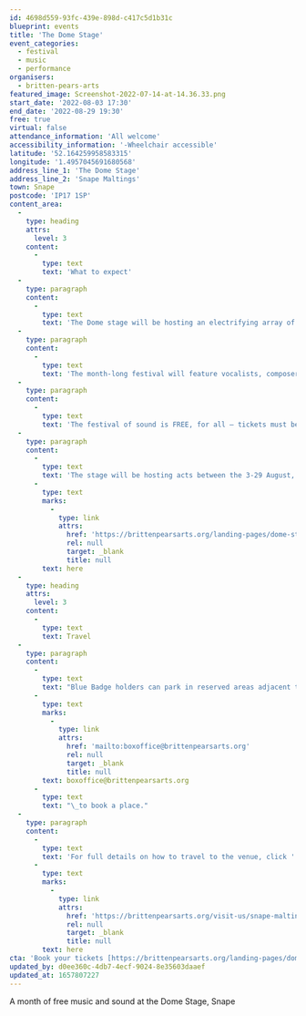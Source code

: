 ```yaml
---
id: 4698d559-93fc-439e-898d-c417c5d1b31c
blueprint: events
title: 'The Dome Stage'
event_categories:
  - festival
  - music
  - performance
organisers:
  - britten-pears-arts
featured_image: Screenshot-2022-07-14-at-14.36.33.png
start_date: '2022-08-03 17:30'
end_date: '2022-08-29 19:30'
free: true
virtual: false
attendance_information: 'All welcome'
accessibility_information: '-Wheelchair accessible'
latitude: '52.164259958583315'
longitude: '1.4957045691680568'
address_line_1: 'The Dome Stage'
address_line_2: 'Snape Maltings'
town: Snape
postcode: 'IP17 1SP'
content_area:
  -
    type: heading
    attrs:
      level: 3
    content:
      -
        type: text
        text: 'What to expect'
  -
    type: paragraph
    content:
      -
        type: text
        text: 'The Dome stage will be hosting an electrifying array of artists and sound worlds on a geodesic stage by the river Alde.'
  -
    type: paragraph
    content:
      -
        type: text
        text: 'The month-long festival will feature vocalists, composers and musicians covering a wide range of music and sound genres from folk to jazz, global to hard bop, classical to soul and so much more'
  -
    type: paragraph
    content:
      -
        type: text
        text: 'The festival of sound is FREE, for all – tickets must be pre-booked for a guaranteed admission. Extra tickets may be available from 17:00 on the day of the show.'
  -
    type: paragraph
    content:
      -
        type: text
        text: 'The stage will be hosting acts between the 3-29 August, 2022. To visit the website for full listings, click '
      -
        type: text
        marks:
          -
            type: link
            attrs:
              href: 'https://brittenpearsarts.org/landing-pages/dome-stage'
              rel: null
              target: _blank
              title: null
        text: here
  -
    type: heading
    attrs:
      level: 3
    content:
      -
        type: text
        text: Travel
  -
    type: paragraph
    content:
      -
        type: text
        text: "Blue Badge holders can park in reserved areas adjacent to the Concert Hall at Snape Maltings. Please contact the box office on 01728 687110 or email us at\_"
      -
        type: text
        marks:
          -
            type: link
            attrs:
              href: 'mailto:boxoffice@brittenpearsarts.org'
              rel: null
              target: _blank
              title: null
        text: boxoffice@brittenpearsarts.org
      -
        type: text
        text: "\_to book a place."
  -
    type: paragraph
    content:
      -
        type: text
        text: 'For full details on how to travel to the venue, click '
      -
        type: text
        marks:
          -
            type: link
            attrs:
              href: 'https://brittenpearsarts.org/visit-us/snape-maltings/getting-here'
              rel: null
              target: _blank
              title: null
        text: here
cta: 'Book your tickets [https://brittenpearsarts.org/landing-pages/dome-stage](https://brittenpearsarts.org/landing-pages/dome-stage )'
updated_by: d0ee360c-4db7-4ecf-9024-8e35603daaef
updated_at: 1657807227
---
```

A month of free music and sound at the Dome Stage, Snape